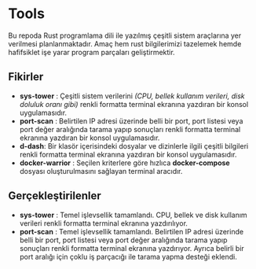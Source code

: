 # Tools

Bu repoda Rust programlama dili ile yazılmış çeşitli sistem araçlarına yer verilmesi planlanmaktadır. Amaç hem rust bilgilerimizi tazelemek hemde hafifsiklet işe yarar program parçaları geliştirmektir.

## Fikirler

- **sys-tower** : Çeşitli sistem verilerini _(CPU, bellek kullanım verileri, disk doluluk oranı gibi)_ renkli formatta terminal ekranına yazdıran bir konsol uygulamasıdır.
- **port-scan** : Belirtilen IP adresi üzerinde belli bir port, port listesi veya port değer aralığında tarama yapıp sonuçları renkli formatta terminal ekranına yazdıran bir konsol uygulamasıdır.
- **d-dash**: Bir klasör içerisindeki dosyalar ve dizinlerle ilgili çeşitli bilgileri renkli formatta terminal ekranına yazdıran bir konsol uygulamasıdır.
- **docker-warrior** : Seçilen kriterlere göre hızlıca **docker-compose** dosyası oluşturulmasını sağlayan terminal aracıdır.

## Gerçekleştirilenler

- **sys-tower** : Temel işlevsellik tamamlandı. CPU, bellek ve disk kullanım verileri renkli formatta terminal ekranına yazdırılıyor.
- **port-scan** : Temel işlevsellik tamamlandı. Belirtilen IP adresi üzerinde belli bir port, port listesi veya port değer aralığında tarama yapıp sonuçları renkli formatta terminal ekranına yazdırıyor. Ayrıca belirli bir port aralığı için çoklu iş parçacığı ile tarama yapma desteği eklendi.
